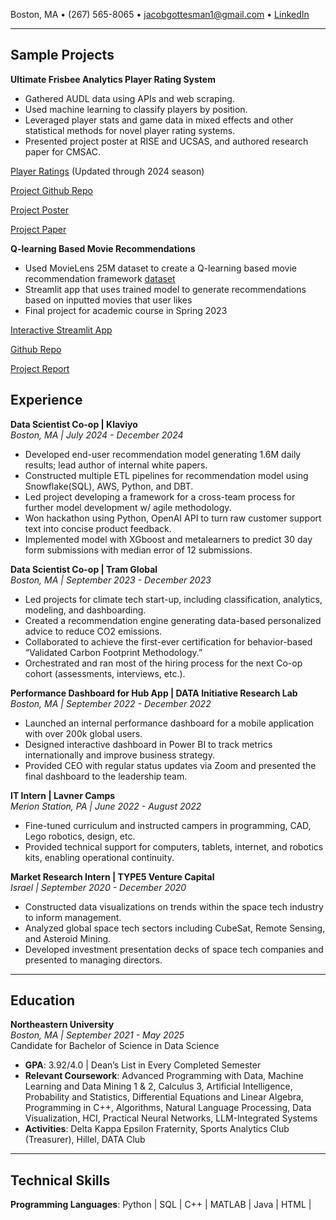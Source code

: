 Boston, MA • (267) 565-8065 • jacobgottesman1@gmail.com • [LinkedIn](www.linkedin.com/in/jacob-gottesman-neu)

---


## Sample Projects

**Ultimate Frisbee Analytics Player Rating System**  
- Gathered AUDL data using APIs and web scraping.  
- Used machine learning to classify players by position.  
- Leveraged player stats and game data in mixed effects and other statistical methods for novel player rating systems.  
- Presented project poster at RISE and UCSAS, and authored research paper for CMSAC. 

[Player Ratings](https://ultimateanalyticsapp.streamlit.app/) (Updated through 2024 season)

[Project Github Repo](https://github.com/jacobgottesman/UltimateAnalyticsApp/tree/main)

[Project Poster](https://pbs.twimg.com/media/GK0wqkgaIAQmY-4?format=jpg&name=4096x4096)

[Project Paper](https://github.com/jacobgottesman/UltimateAnalyticsApp/blob/main/CMSAC%20Paper.pdf)

**Q-learning Based Movie Recommendations**
- Used MovieLens 25M dataset to create a Q-learning based movie recommendation framework [dataset](https://grouplens.org/datasets/movielens/25m/)
- Streamlit app that uses trained model to generate recommendations based on inputted movies that user likes
- Final project for academic course in Spring 2023

[Interactive Streamlit App](https://movierecommendationsrl.streamlit.app/)

[Github Repo](https://github.com/jacobgottesman/rl_movie_recs)

[Project Report](https://docs.google.com/document/d/1mfZTl1EIpUslSyvpGnj3fCdHzcoJc_179AovS-XALIc/edit?tab=t.0)


## Experience  

**Data Scientist Co-op | Klaviyo**  
*Boston, MA | July 2024 - December 2024*  
- Developed end-user recommendation model generating 1.6M daily results; lead author of internal white papers.  
- Constructed multiple ETL pipelines for recommendation model using Snowflake(SQL), AWS, Python, and DBT.  
- Led project developing a framework for a cross-team process for further model development w/ agile methodology.  
- Won hackathon using Python, OpenAI API to turn raw customer support text into concise product feedback.  
- Implemented model with XGboost and metalearners to predict 30 day form submissions with median error of 12 submissions.
 

**Data Scientist Co-op | Tram Global**  
*Boston, MA | September 2023 - December 2023*  
- Led projects for climate tech start-up, including classification, analytics, modeling, and dashboarding.  
- Created a recommendation engine generating data-based personalized advice to reduce CO2 emissions.  
- Collaborated to achieve the first-ever certification for behavior-based “Validated Carbon Footprint Methodology.”  
- Orchestrated and ran most of the hiring process for the next Co-op cohort (assessments, interviews, etc.).  

**Performance Dashboard for Hub App | DATA Initiative Research Lab**  
*Boston, MA | September 2022 - December 2022*  
- Launched an internal performance dashboard for a mobile application with over 200k global users.  
- Designed interactive dashboard in Power BI to track metrics internationally and improve business strategy.  
- Provided CEO with regular status updates via Zoom and presented the final dashboard to the leadership team.  

**IT Intern | Lavner Camps**  
*Merion Station, PA | June 2022 - August 2022*  
- Fine-tuned curriculum and instructed campers in programming, CAD, Lego robotics, design, etc.  
- Provided technical support for computers, tablets, internet, and robotics kits, enabling operational continuity.  

**Market Research Intern | TYPE5 Venture Capital**  
*Israel | September 2020 - December 2020*  
- Constructed data visualizations on trends within the space tech industry to inform management.  
- Analyzed global space tech sectors including CubeSat, Remote Sensing, and Asteroid Mining.  
- Developed investment presentation decks of space tech companies and presented to managing directors.  

---

## Education  

**Northeastern University**  
*Boston, MA | September 2021 - May 2025*  
Candidate for Bachelor of Science in Data Science  
- **GPA**: 3.92/4.0 | Dean’s List in Every Completed Semester  
- **Relevant Coursework**: Advanced Programming with Data, Machine Learning and Data Mining 1 & 2, Calculus 3, Artificial Intelligence, Probability and Statistics, Differential Equations and Linear Algebra, Programming in C++, Algorithms, Natural Language Processing, Data Visualization, HCI, Practical Neural Networks, LLM-Integrated Systems  
- **Activities**: Delta Kappa Epsilon Fraternity, Sports Analytics Club (Treasurer), Hillel, DATA Club  

---

## Technical Skills  

**Programming Languages**: Python | SQL | C++ | MATLAB | Java | HTML |
